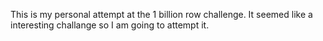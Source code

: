 This is my personal attempt at the 1 billion row challenge. It seemed like a interesting challange so I am going to attempt it.
